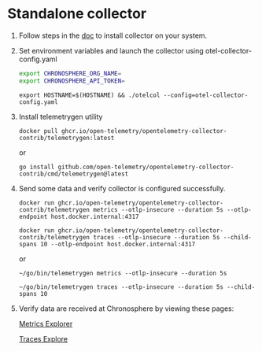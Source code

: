 # Standalone collector
1. Follow steps in the [doc](https://opentelemetry.io/docs/collector/installation/#manual-linux-installation) to install collector on your system.
2. Set environment variables and launch the collector using otel-collector-config.yaml
    ```sh
    export CHRONOSPHERE_ORG_NAME=
    export CHRONOSPHERE_API_TOKEN=
    ```
    `export HOSTNAME=$(HOSTNAME) && ./otelcol --config=otel-collector-config.yaml`
3. Install telemetrygen utility

    `docker pull ghcr.io/open-telemetry/opentelemetry-collector-contrib/telemetrygen:latest`

    or

    `go install github.com/open-telemetry/opentelemetry-collector-contrib/cmd/telemetrygen@latest`
4. Send some data and verify collector is configured successfully.

    `docker run ghcr.io/open-telemetry/opentelemetry-collector-contrib/telemetrygen metrics --otlp-insecure --duration 5s --otlp-endpoint host.docker.internal:4317`

    `docker run ghcr.io/open-telemetry/opentelemetry-collector-contrib/telemetrygen traces --otlp-insecure --duration 5s --child-spans 10 --otlp-endpoint host.docker.internal:4317`

    or

    `~/go/bin/telemetrygen metrics --otlp-insecure --duration 5s`

    `~/go/bin/telemetrygen traces --otlp-insecure --duration 5s --child-spans 10`
5. Verify data are received at Chronosphere by viewing these pages:

    [Metrics Explorer](https://partner-threec.chronosphere.io/metrics/explorer?orgId=1&left=%5B%22now-1h%22,%22now%22,%22Chronosphere%20Prometheus%22,%7B%22redirect%22:1,%22expr%22:%22gen%22%7D%5D)
    
    [Traces Explore](https://partner-threec.chronosphere.io/traces/explorer?tab=Traces&scopeFilters=%5B%7B%22matchType%22%3A%22INCLUDE%22%7D%5D&v=%7B%22timeMode%22%3A%7B%22type%22%3A%22within%22%2C%22value%22%3A3600000%7D%2C%22minTime%22%3A%222024-07-18T18%3A18%3A03.182Z%22%2C%22maxTime%22%3A%222024-07-18T19%3A18%3A03.182Z%22%2C%22spanFilters%22%3A%5B%7B%22matchType%22%3A%22INCLUDE%22%2C%22service%22%3A%7B%22match%22%3A%22EXACT%22%2C%22value%22%3A%22telemetrygen%22%2C%22inValues%22%3A%5B%5D%7D%7D%5D%2C%22limit%22%3A25%2C%22groupBy%22%3A%5B%22Service%22%5D%2C%22metric%22%3A%22REQUEST_COUNT%22%2C%22statsComparison%22%3A2%2C%22serviceScope%22%3A%5B%5D%7D)
